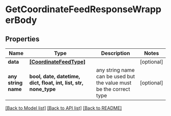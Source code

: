 # GetCoordinateFeedResponseWrapperBody


## Properties
Name | Type | Description | Notes
------------ | ------------- | ------------- | -------------
**data** | [**[CoordinateFeedType]**](CoordinateFeedType.md) |  | [optional] 
**any string name** | **bool, date, datetime, dict, float, int, list, str, none_type** | any string name can be used but the value must be the correct type | [optional]

[[Back to Model list]](../README.md#documentation-for-models) [[Back to API list]](../README.md#documentation-for-api-endpoints) [[Back to README]](../README.md)


